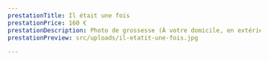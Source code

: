 ```yaml
---
prestationTitle: Il était une fois
prestationPrice: 160 €
prestationDescription: Photo de grossesse (À votre domicile, en extérieur ou en studio).
prestationPreview: src/uploads/il-etatit-une-fois.jpg

---
```

